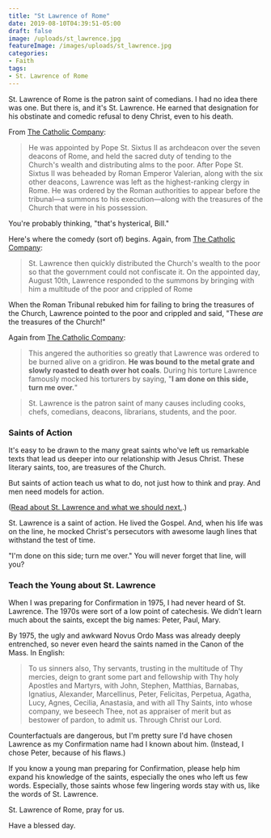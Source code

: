 ```yaml
---
title: "St Lawrence of Rome"
date: 2019-08-10T04:39:51-05:00
draft: false
image: /uploads/st_lawrence.jpg
featureImage: /images/uploads/st_lawrence.jpg
categories: 
- Faith
tags:
- St. Lawrence of Rome
---
```

St. Lawrence of Rome is the patron saint of comedians. I had no idea there was one. But there is, and it's St. Lawrence. He earned that designation for his obstinate and comedic refusal to  deny Christ, even to his death. 

From [The Catholic Company](https://www.catholiccompany.com/st-laurence-lawrence-c714/?trk_contact=1UJPB3PSL771MPT7G3JA8S5V8G&aid=3400&utm_campaign=MORNING_OFFERING&trk_sid=JOUVAFHDRFHNRNGBR803V177IS&new=yes&utm_term=http://www.catholiccompany.com/st-laurence-lawrence-c714/&aid=3400&new=yes&engine=email&trk_msg=31CRKRSISV14TAU0S46MMHL430&utm_medium=Email&utm_source=Listrak&engine=email):

> He was appointed by Pope St. Sixtus II as archdeacon over the seven deacons of Rome, and held the sacred duty of tending to the Church's wealth and distributing alms to the poor. After Pope St. Sixtus II was beheaded by Roman Emperor Valerian, along with the six other deacons, Lawrence was left as the highest-ranking clergy in Rome. He was ordered by the Roman authorities to appear before the tribunal—a summons to his execution—along with the treasures of the Church that were in his possession. 

You're probably thinking, "that's hysterical, Bill." 

Here's where the comedy (sort of) begins. Again, from [The Catholic Company](https://www.catholiccompany.com/st-laurence-lawrence-c714/?trk_contact=1UJPB3PSL771MPT7G3JA8S5V8G&aid=3400&utm_campaign=MORNING_OFFERING&trk_sid=JOUVAFHDRFHNRNGBR803V177IS&new=yes&utm_term=http://www.catholiccompany.com/st-laurence-lawrence-c714/&aid=3400&new=yes&engine=email&trk_msg=31CRKRSISV14TAU0S46MMHL430&utm_medium=Email&utm_source=Listrak&engine=email):

> St. Lawrence then quickly distributed the Church's wealth to the poor so that the government could not confiscate it. On the appointed day, August 10th, Lawrence responded to the summons by bringing with him a multitude of the poor and crippled of Rome

When the Roman Tribunal rebuked him for failing to bring the treasures of the Church, Lawrence pointed to the poor and crippled and said, "These _are_ the treasures of the Church!"

Again from [The Catholic Company](https://www.catholiccompany.com/st-laurence-lawrence-c714/?trk_contact=1UJPB3PSL771MPT7G3JA8S5V8G&aid=3400&utm_campaign=MORNING_OFFERING&trk_sid=JOUVAFHDRFHNRNGBR803V177IS&new=yes&utm_term=http://www.catholiccompany.com/st-laurence-lawrence-c714/&aid=3400&new=yes&engine=email&trk_msg=31CRKRSISV14TAU0S46MMHL430&utm_medium=Email&utm_source=Listrak&engine=email):

 > This angered the authorities so greatly that Lawrence was ordered to be burned alive on a gridiron. **He was bound to the metal grate and slowly roasted to death over hot coals**. During his torture Lawrence famously mocked his torturers by saying, "**I am done on this side, turn me over.**" 


> St. Lawrence is the patron saint of many causes including cooks, chefs, comedians, deacons, librarians, students, and the poor.

### Saints of Action

It's easy to be drawn to the many great saints who've left us remarkable texts that lead us deeper into our relationship with Jesus Christ. These literary saints, too, are treasures of the Church. 

But saints of action teach us what to do, not just how to think and pray. And men need models for action. 

([Read about St. Lawrence and what we should next.](https://www.hennessysview.com/2018/08/10/what-should-we-do-next/).)

St. Lawrence is a saint of action. He lived the Gospel. And, when his life was on the line, he mocked Christ's persecutors with awesome laugh lines that withstand the test of time. 

"I'm done on this side; turn me over." You will never forget that line, will you?

### Teach the Young about St. Lawrence

When I was preparing for Confirmation in 1975, I had never heard of St. Lawrence. The 1970s were sort of a low point of catechesis. We didn't learn much about the saints, except the big names: Peter, Paul, Mary. 

By 1975, the ugly and awkward Novus Ordo Mass was already deeply entrenched, so never even heard the saints named in the Canon of the Mass. In English:

> To us sinners also, Thy servants, trusting in the multitude of Thy mercies, deign to grant some part and fellowship with Thy holy Apostles and Martyrs, with John, Stephen, Matthias, Barnabas, Ignatius, Alexander, Marcellinus, Peter, Felicitas, Perpetua, Agatha, Lucy, Agnes, Cecilia, Anastasia, and with all Thy Saints, into whose company, we beseech Thee, not as appraiser of merit but as bestower of pardon, to admit us.  Through Christ our Lord.

Counterfactuals are dangerous, but I'm pretty sure I'd have chosen Lawrence as my Confirmation name had I known about him. (Instead, I chose Peter, because of his flaws.)

If you know a young man preparing for Confirmation, please help him expand his knowledge of the saints, especially the ones who left us few words. Especially, those saints whose few lingering words stay with us, like the words of St. Lawrence.

St. Lawrence of Rome, pray for us.

Have a blessed day. 